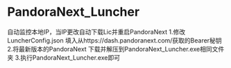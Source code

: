 # PandoraNext_Luncher

自动监控本地IP，当IP更改自动下载Lic并重启PandoraNext
1.修改LuncherConfig.json 填入从https://dash.pandoranext.com/获取的Bearer秘钥
2.将最新版本的PandoraNext 下载并解压到PandoraNext_Luncher.exe相同文件夹
3.执行PandoraNext_Luncher.exe即可
